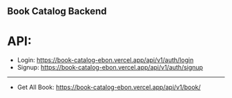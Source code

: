 ## Book Catalog Backend

# API:

- Login: https://book-catalog-ebon.vercel.app/api/v1/auth/login
- Signup: https://book-catalog-ebon.vercel.app/api/v1/auth/signup

---

- Get All Book: https://book-catalog-ebon.vercel.app/api/v1/book/
